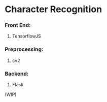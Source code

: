 # Character Recognition

### Front End:
1. TensorflowJS
### Preprocessing:
1. cv2
### Backend:
1. Flask

(WIP)